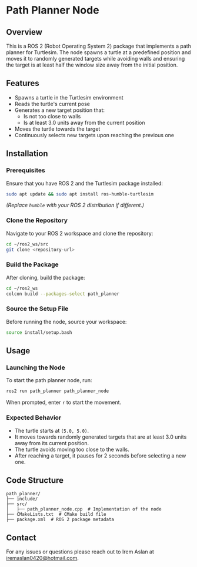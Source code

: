 
# Path Planner Node

## Overview
This is a ROS 2 (Robot Operating System 2) package that implements a path planner for Turtlesim. The node spawns a turtle at a predefined position and moves it to randomly generated targets while avoiding walls and ensuring the target is at least half the window size away from the initial position.

## Features
- Spawns a turtle in the Turtlesim environment
- Reads the turtle's current pose
- Generates a new target position that:
  - Is not too close to walls
  - Is at least 3.0 units away from the current position
- Moves the turtle towards the target
- Continuously selects new targets upon reaching the previous one

## Installation
### Prerequisites
Ensure that you have ROS 2 and the Turtlesim package installed:
```bash
sudo apt update && sudo apt install ros-humble-turtlesim
```
*(Replace `humble` with your ROS 2 distribution if different.)*

### Clone the Repository
Navigate to your ROS 2 workspace and clone the repository:
```bash
cd ~/ros2_ws/src
git clone <repository-url>
```

### Build the Package
After cloning, build the package:
```bash
cd ~/ros2_ws
colcon build --packages-select path_planner
```

### Source the Setup File
Before running the node, source your workspace:
```bash
source install/setup.bash
```

## Usage
### Launching the Node
To start the path planner node, run:
```bash
ros2 run path_planner path_planner_node
```
When prompted, enter `r` to start the movement.

### Expected Behavior
- The turtle starts at `(5.0, 5.0)`.
- It moves towards randomly generated targets that are at least 3.0 units away from its current position.
- The turtle avoids moving too close to the walls.
- After reaching a target, it pauses for 2 seconds before selecting a new one.

## Code Structure
```
path_planner/
├── include/
├── src/
│   ├── path_planner_node.cpp  # Implementation of the node
├── CMakeLists.txt  # CMake build file
├── package.xml  # ROS 2 package metadata

```



## Contact
For any issues or questions please reach out to Irem Aslan at iremaslan0420@hotmail.com.
